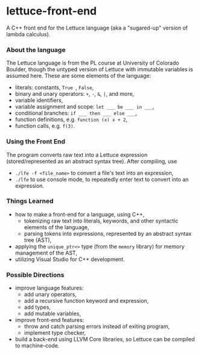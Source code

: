 # lettuce-front-end
A C++ front end for the Lettuce language (aka a "sugared-up" version of lambda calculus). 

### About the language
The Lettuce language is from the PL course at University of Colorado Boulder, though the untyped version of Lettuce with immutable variables is assumed here.
These are some elements of the language:
- literals: constants, `True `, `False`,
- binary and unary operators: `+`, `-`, `&`, `|`, and more,
- variable identifiers,
- variable assignment and scope: `let ___ be ___ in ___`,
- conditional branches:  `if ___ then ___ else ___`,
- function definitions, e.g. `function (x) x + 2`,
- function calls, e.g. `f(3)`.

### Using the Front End
The program converts raw text into a Lettuce expression (stored/represented as an abstract syntax tree). After compiling, use
- `./lfe -f <file_name>` to convert a file's text into an expression,
- `./lfe` to use console mode, to repeatedly enter text to convert into an expression.
 
### Things Learned
- how to make a front-end for a language, using C++,
  - tokenizing raw text into literals, keywords, and other syntactic elements of the language,
  - parsing tokens into expressions, represented by an abstract syntax tree (AST),
- applying the `unique_ptr<>` type (from the `memory` library) for memory management of the AST,
- utilizing Visual Studio for C++ development.

### Possible Directions
- improve language features:
  - add unary operators,
  - add a recursive function keyword and expression,
  - add types,
  - add mutable variables,
- improve front-end features:
  - throw and catch parsing errors instead of exiting program, 
  - implement type checker,
- build a back-end using LLVM Core libraries, so Lettuce can be compiled to machine-code.
